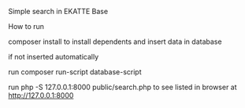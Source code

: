 Simple search in EKATTE Base

How to run

composer install to install dependents and insert data in database 

if not inserted automatically

run composer run-script database-script


run php -S 127.0.0.1:8000 public/search.php to see listed  in browser at http://127.0.0.1:8000
